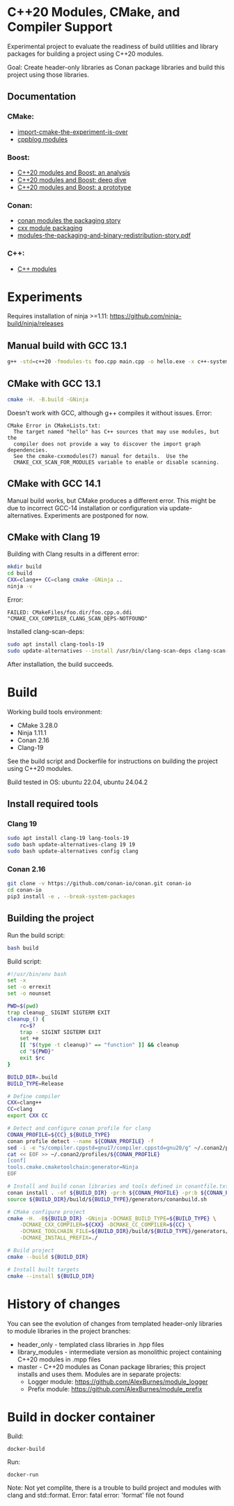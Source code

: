 # C++20 Modules, CMake, and Compiler Support

Experimental project to evaluate the readiness of build utilities and library packages for building a project using C++20 modules.

Goal: Create header-only libraries as Conan package libraries and build this project using those libraries.

## Documentation

### CMake:

- [import-cmake-the-experiment-is-over](https://www.kitware.com/import-cmake-the-experiment-is-over/)
- [cppblog modules](https://anarthal.github.io/cppblog/modules3)

### Boost:

- [C++20 modules and Boost: an analysis](https://anarthal.github.io/cppblog/modules)
- [C++20 modules and Boost: deep dive](https://anarthal.github.io/cppblog/modules2)
- [C++20 modules and Boost: a prototype](https://anarthal.github.io/cppblog/modules3)

### Conan:

- [conan modules the packaging story](https://blog.conan.io/2023/10/17/modules-the-packaging-story.html)
- [cxx module packaging](https://github.com/jcar87/cxx-module-packaging)
- [modules-the-packaging-and-binary-redistribution-story.pdf](https://github.com/jcar87/cxx-module-packaging/blob/main/cppcon-talk/modules-the-packaging-and-binary-redistribution-story.pdf)

### C++:

- [C++ modules](https://en.cppreference.com/w/cpp/language/modules)

# Experiments

Requires installation of ninja >=1.11: https://github.com/ninja-build/ninja/releases

## Manual build with GCC 13.1

```bash
g++ -std=c++20 -fmodules-ts foo.cpp main.cpp -o hello.exe -x c++-system-header iostream
```

## CMake with GCC 13.1

```bash
cmake -H. -B.build -GNinja
```

Doesn't work with GCC, although g++ compiles it without issues. Error:

```
CMake Error in CMakeLists.txt:
  The target named "hello" has C++ sources that may use modules, but the
  compiler does not provide a way to discover the import graph dependencies.
  See the cmake-cxxmodules(7) manual for details.  Use the
  CMAKE_CXX_SCAN_FOR_MODULES variable to enable or disable scanning.

```

## CMake with GCC 14.1
Manual build works, but CMake produces a different error. This might be due to incorrect GCC-14 installation or configuration via update-alternatives. 
Experiments are postponed for now.

## CMake with Clang 19

Building with Clang results in a different error:

```bash
mkdir build
cd build
CXX=clang++ CC=clang cmake -GNinja ..
ninja -v
```

Error:

```
FAILED: CMakeFiles/foo.dir/foo.cpp.o.ddi 
"CMAKE_CXX_COMPILER_CLANG_SCAN_DEPS-NOTFOUND"

```

Installed clang-scan-deps:

```bash
sudo apt install clang-tools-19
sudo update-alternatives --install /usr/bin/clang-scan-deps clang-scan-deps /usr/bin/clang-scan-deps-19 19
```

After installation, the build succeeds.

# Build

Working build tools environment:

* CMake 3.28.0
* Ninja 1.11.1
* Conan 2.16
* Clang-19

See the build script and Dockerfile for instructions on building the project using C++20 modules.

Build tested in OS: ubuntu 22.04, ubuntu 24.04.2

## Install required tools

### Clang 19

```bash
sudo apt install clang-19 lang-tools-19
sudo bash update-alternatives-clang 19 19
sudo bash update-alternatives config clang
```

### Conan 2.16

```bash
git clone -v https://github.com/conan-io/conan.git conan-io
cd conan-io
pip3 install -e . --break-system-packages

```

## Building the project

Run the build script:

```bash
bash build
```

Build script:

```bash
#!/usr/bin/env bash
set -x 
set -o errexit
set -o nounset

PWD=$(pwd)
trap cleanup_ SIGINT SIGTERM EXIT
cleanup_() {
    rc=$?
    trap - SIGINT SIGTERM EXIT
    set +e
    [[ "$(type -t cleanup)" == "function" ]] && cleanup
    cd "${PWD}"
    exit $rc
}

BUILD_DIR=.build
BUILD_TYPE=Release

# Define compiler 
CXX=clang++
CC=clang
export CXX CC

# Detect and configure conan profile for clang
CONAN_PROFILE=${CC}_${BUILD_TYPE}
conan profile detect --name ${CONAN_PROFILE} -f
sed -i -e "s/compiler.cppstd=gnu17/compiler.cppstd=gnu20/g" ~/.conan2/profiles/${CONAN_PROFILE}
cat << EOF >> ~/.conan2/profiles/${CONAN_PROFILE}
[conf]
tools.cmake.cmaketoolchain:generator=Ninja
EOF

# Install and build conan libraries and tools defined in conantfile.txt
conan install . -of ${BUILD_DIR} -pr:h ${CONAN_PROFILE} -pr:b ${CONAN_PROFILE} --build missing
source ${BUILD_DIR}/build/${BUILD_TYPE}/generators/conanbuild.sh

# CMake configure project
cmake -H. -B${BUILD_DIR} -GNinja -DCMAKE_BUILD_TYPE=${BUILD_TYPE} \
    -DCMAKE_CXX_COMPILER=${CXX} -DCMAKE_CC_COMPILER=${CC} \
    -DCMAKE_TOOLCHAIN_FILE=${BUILD_DIR}/build/${BUILD_TYPE}/generators/conan_toolchain.cmake \
    -DCMAKE_INSTALL_PREFIX=./

# Build project
cmake --build ${BUILD_DIR}

# Install built targets
cmake --install ${BUILD_DIR}
```

# History of changes

You can see the evolution of changes from templated header-only libraries to module libraries in the project branches:
* header_only - templated class libraries in .hpp files
* library_modules - intermediate version as monolithic project containing C++20 modules in .mpp files
* master - C++20 modules as Conan package libraries; this project installs and uses them. Modules are in separate projects:
    * Logger module: https://github.com/AlexBurnes/module_logger
    * Prefix module: https://github.com/AlexBurnes/module_prefix

# Build in docker container



Build: 

    docker-build

Run:

    docker-run

Note: Not yet complite, there is a trouble to build project and modules with clang and std::format. 
Error: fatal error: 'format' file not found

